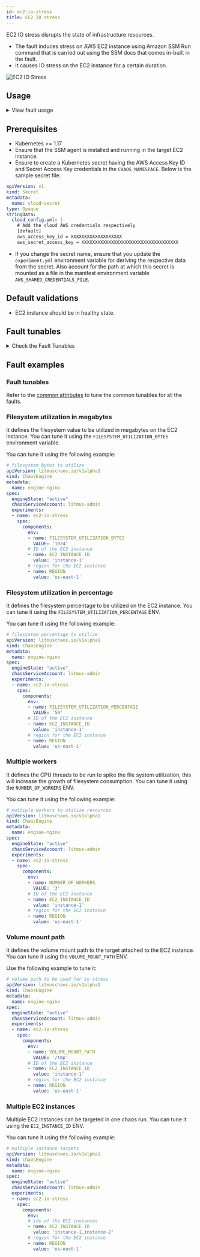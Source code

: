 ```yaml
---
id: ec2-io-stress
title: EC2 IO stress
---
```


EC2 IO stress disrupts the state of infrastructure resources. 
- The fault induces stress on AWS EC2 instance using Amazon SSM Run command that is carried out using the SSM docs that comes in-built in the fault.
- It causes IO stress on the EC2 instance for a certain duration.

![EC2 IO Stress](./static/images/ec2-io-stress.png)

## Usage
<details>
<summary>View fault usage</summary>
<div>
Failure in file system read and write impacts the delivery, which is also known as "noisy neighbour' problems.
Injecting a rogue process into an EC2 instance may starve the main processes (or applications) (typically pid 1) of the resources allocated to it. This may slow down the application traffic or exhaust the resources resulting in degradation of the performance of the application. These faults determine the resilience of the application that undergo this stress.
</div>
</details>


## Prerequisites

- Kubernetes >= 1.17
- Ensure that the SSM agent is installed and running in the target EC2 instance.
- Ensure to create a Kubernetes secret having the AWS Access Key ID and Secret Access Key credentials in the `CHAOS_NAMESPACE`. Below is the sample secret file:

```yaml
apiVersion: v1
kind: Secret
metadata:
  name: cloud-secret
type: Opaque
stringData:
  cloud_config.yml: |-
    # Add the cloud AWS credentials respectively
    [default]
    aws_access_key_id = XXXXXXXXXXXXXXXXXXX
    aws_secret_access_key = XXXXXXXXXXXXXXXXXXXXXXXXXXXXXXXXXXXX
```

- If you change the secret name, ensure that you update the  `experiment.yml` environment variable for deriving the respective data from the secret. Also account for the path at which this secret is mounted as a file in the manifest environment variable `AWS_SHARED_CREDENTIALS_FILE`.


## Default validations

- EC2 instance should be in healthy state.


## Fault tunables

<details>
<summary>Check the Fault Tunables</summary>

<h2>Mandatory Fields</h2>

<table>
    <tr>
        <th> Variables </th>
        <th> Description </th>
        <th> Notes </th>
    </tr>
    <tr>
        <td> EC2_INSTANCE_ID </td>
        <td> ID of the target EC2 instance. </td>
        <td> For example, <code>i-044d3cb4b03b8af1f</code>. </td>
    </tr>
    <tr>
        <td> REGION </td>
        <td> The AWS region ID where the EC2 instance has been created. </td>
        <td> For example, <code>us-east-1</code>. </td>
    </tr>
</table>

<h2>Optional Fields</h2>

<table>
    <tr>
        <th> Variables </th>
        <th> Description </th>
        <th> Notes </th>
    </tr>
    <tr>
        <td> TOTAL_CHAOS_DURATION </td>
        <td> Duration that you specify, through which chaos is injected into the target resource (in seconds). </td>
        <td> Defaults to 30s. </td>
    </tr>
    <tr>
        <td> CHAOS_INTERVAL </td>
        <td> Time interval between two successive instance terminations (in seconds).</td>
        <td> Defaults to 60s. </td>
    </tr>
    <tr>
        <td> AWS_SHARED_CREDENTIALS_FILE </td>
        <td> Provide the path for aws secret credentials.</td>
        <td> Defaults to <code>/tmp/cloud_config.yml</code>. </td>
    </tr>
    <tr>
        <td> INSTALL_DEPENDENCIES </td>
        <td> Select to install dependencies used to run the io chaos. It can be either True or False.</td>
        <td> If the dependency already exists, you can turn it off. Defaults to True. </td>
    </tr>
    <tr>
        <td> FILESYSTEM_UTILIZATION_PERCENTAGE </td>
        <td> Specify the size as percentage of free space on the file system. </td>
        <td> Default to 0%, which will result in 1 GB Utilization. </td>
    </tr>
    <tr>
        <td> FILESYSTEM_UTILIZATION_BYTES </td>
        <td> Specify the size in GigaBytes(GB). <code>FILESYSTEM_UTILIZATION_PERCENTAGE</code> & <code>FILESYSTEM_UTILIZATION_BYTES</code> are mutually exclusive. If both are provided, <code>FILESYSTEM_UTILIZATION_PERCENTAGE</code> is prioritized. </td>
        <td> Default to 0GB, which will result in 1 GB Utilization. </td>
    </tr>
    <tr>
        <td> NUMBER_OF_WORKERS </td>
        <td> It is the number of IO workers involved in IO disk stress. </td>
        <td> Default to 4. </td>
    </tr>
    <tr>
        <td> VOLUME_MOUNT_PATH </td>
        <td> Fill the given volume mount path.</td>
        <td> Defaults to the user HOME directory. </td>
    </tr>
    <tr>
        <td> SEQUENCE </td>
        <td> It defines the sequence of chaos execution for multiple instances.</td>
        <td> Defaults to parallel. Supports serial sequence as well. </td>
    </tr>
    <tr>
        <td> RAMP_TIME </td>
        <td> Period to wait before and after injection of chaos (in seconds). </td>
        <td> For example, 30s. </td>
    </tr>
</table>

</details>

## Fault examples

### Fault tunables

Refer to the [common attributes](../common-tunables-for-all-faults) to tune the common tunables for all the faults.

### Filesystem utilization in megabytes

It defines the filesystem value to be utilized in megabytes on the EC2 instance. You can tune it using the `FILESYSTEM_UTILIZATION_BYTES` environment variable.

You can tune it using the following example:

[embedmd]:# (./static/manifests/ec2-io-stress/filesystem-bytes.yaml yaml)
```yaml
# filesystem bytes to utilize
apiVersion: litmuschaos.io/v1alpha1
kind: ChaosEngine
metadata:
  name: engine-nginx
spec:
  engineState: "active"
  chaosServiceAccount: litmus-admin
  experiments:
  - name: ec2-io-stress
    spec:
      components:
        env:
        - name: FILESYSTEM_UTILIZATION_BYTES
          VALUE: '1024'
        # ID of the EC2 instance
        - name: EC2_INSTANCE_ID
          value: 'instance-1'
        # region for the EC2 instance
        - name: REGION
          value: 'us-east-1'
```

### Filesystem utilization in percentage

It defines the filesystem percentage to be utilized on the EC2 instance. You can tune it using the `FILESYSTEM_UTILIZATION_PERCENTAGE` ENV.

You can tune it using the following example:

[embedmd]:# (./static/manifests/ec2-io-stress/filesystem-percentage.yaml yaml)
```yaml
# filesystem percentage to utilize
apiVersion: litmuschaos.io/v1alpha1
kind: ChaosEngine
metadata:
  name: engine-nginx
spec:
  engineState: "active"
  chaosServiceAccount: litmus-admin
  experiments:
  - name: ec2-io-stress
    spec:
      components:
        env:
        - name: FILESYSTEM_UTILIZATION_PERCENTAGE
          VALUE: '50'
        # ID of the EC2 instance
        - name: EC2_INSTANCE_ID
          value: 'instance-1'
        # region for the EC2 instance
        - name: REGION
          value: 'us-east-1'
```

### Multiple workers

It defines the CPU threads to be run to spike the file system utilization, this will increase the growth of filesystem consumption. You can tune it using the `NUMBER_OF_WORKERS` ENV.

You can tune it using the following example:

[embedmd]:# (./static/manifests/ec2-io-stress/multiple-workers.yaml yaml)
```yaml
# multiple workers to utilize resources
apiVersion: litmuschaos.io/v1alpha1
kind: ChaosEngine
metadata:
  name: engine-nginx
spec:
  engineState: "active"
  chaosServiceAccount: litmus-admin
  experiments:
  - name: ec2-io-stress
    spec:
      components:
        env:
        - name: NUMBER_OF_WORKERS
          VALUE: '3'
        # ID of the EC2 instance
        - name: EC2_INSTANCE_ID
          value: 'instance-1'
        # region for the EC2 instance
        - name: REGION
          value: 'us-east-1'
```

### Volume mount path

It defines the volume mount path to the target attached to the EC2 instance. You can tune it using the `VOLUME_MOUNT_PATH` ENV.

Use the following example to tune it:

[embedmd]:# (./static/manifests/ec2-io-stress/volume-path.yaml yaml)
```yaml
# volume path to be used for io stress
apiVersion: litmuschaos.io/v1alpha1
kind: ChaosEngine
metadata:
  name: engine-nginx
spec:
  engineState: "active"
  chaosServiceAccount: litmus-admin
  experiments:
  - name: ec2-io-stress
    spec:
      components:
        env:
        - name: VOLUME_MOUNT_PATH
          VALUE: '/tmp'
        # ID of the EC2 instance
        - name: EC2_INSTANCE_ID
          value: 'instance-1'
        # region for the EC2 instance
        - name: REGION
          value: 'us-east-1'
```

### Multiple EC2 instances 

Multiple EC2 instances can be targeted in one chaos run. You can tune it using the `EC2_INSTANCE_ID` ENV.

You can tune it using the following example:

[embedmd]:# (./static/manifests/ec2-io-stress/multiple-instances.yaml yaml)
```yaml
# multiple instance targets
apiVersion: litmuschaos.io/v1alpha1
kind: ChaosEngine
metadata:
  name: engine-nginx
spec:
  engineState: "active"
  chaosServiceAccount: litmus-admin
  experiments:
  - name: ec2-io-stress
    spec:
      components:
        env:
        # ids of the EC2 instances
        - name: EC2_INSTANCE_ID
          value: 'instance-1,instance-2'
        # region for the EC2 instance
        - name: REGION
          value: 'us-east-1'
```